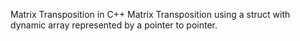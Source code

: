 Matrix Transposition in C++
Matrix Transposition using a struct with dynamic array represented by a pointer to pointer.
